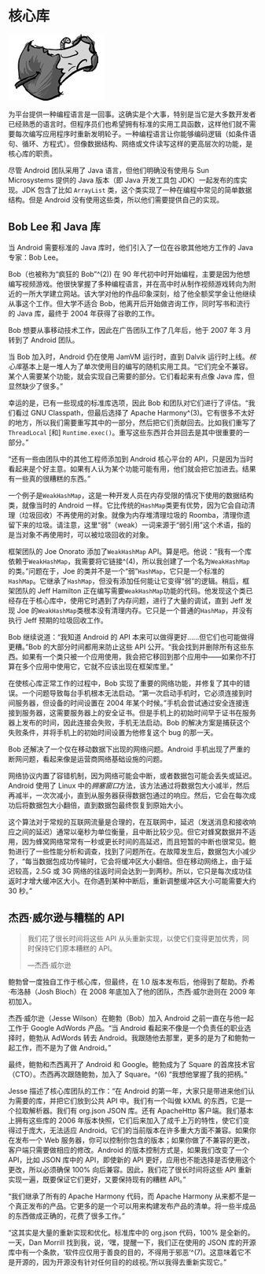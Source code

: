 # 核心库

![g09001](img/g09001.png)

为平台提供一种编程语言是一回事。这确实是个大事，特别是当它是大多数开发者已经熟悉的语言时。但程序员们也希望拥有标准的实用工具函数，这样他们就不需要每次编写应用程序时重新发明轮子。一种编程语言让你能够编码逻辑（如条件语句、循环、方程式）。但像数据结构、网络或文件读写这样的更高层次的功能，是核心库的职责。

尽管 Android 团队采用了 Java 语言，但他们明确没有使用与 Sun Microsystems 提供的 Java 版本（即 Java 开发工具包 JDK）一起发布的库实现。JDK 包含了比如 `ArrayList` 类，这个类实现了一种在编程中常见的简单数据结构。但是 Android 没有使用这些类，所以他们需要提供自己的实现。

## Bob Lee 和 Java 库

当 Android 需要标准的 Java 库时，他们引入了一位在谷歌其他地方工作的 Java 专家：Bob Lee。

Bob（也被称为“疯狂的 Bob”^(2)) 在 90 年代初中时开始编程，主要是因为他想编写视频游戏。他很快掌握了多种编程语言，并在高中时从制作视频游戏转向为附近的一所大学建立网站。该大学对他的作品印象深刻，给了他全额奖学金让他继续从事这个工作。但大学不适合 Bob，他离开后开始做咨询工作，同时写书和流行的 Java 库，最终于 2004 年获得了谷歌的工作。

Bob 想要从事移动技术工作，因此在广告团队工作了几年后，他于 2007 年 3 月转到了 Android 团队。

当 Bob 加入时，Android 仍在使用 JamVM 运行时，直到 Dalvik 运行时上线。*核心库*基本上是一堆人为了单次使用目的编写的随机实用工具。“它们完全不兼容。某个人需要某个功能，就会实现自己需要的部分。它们看起来有点像 Java 库，但显然缺少了很多。”

幸运的是，已有一些现成的标准库选项，因此 Bob 和团队对它们进行了评估。“我们看过 GNU Classpath，但最后选择了 Apache Harmony^(3)。它有很多不太好的地方，所以我们需要重写其中的一部分，然后把它们贡献回去。比如我们重写了 `ThreadLocal` [和] `Runtime.exec()`。重写这些东西并合并回去是其中很重要的一部分。”

“还有一些由团队中的其他工程师添加到 Android 核心平台的 API，只是因为当时看起来是个好主意。如果有人认为某个功能可能有用，他们就会把它加进去。结果有一些真的很糟糕的东西。”

一个例子是`WeakHashMap`，这是一种开发人员在内存受限的情况下使用的数据结构类，就像当时的 Android 一样。它比传统的`HashMap`类更有优势，因为它会自动清理（垃圾回收）不再使用的对象。就像为内存堆清理垃圾的 Roomba，清理你遗留下来的垃圾。请注意，这里“弱”（weak）一词来源于“弱引用”这个术语，指的是当对象不再使用时，可以被垃圾回收的对象。

框架团队的 Joe Onorato 添加了`WeakHashMap` API。算是吧。他说：“我有一个库依赖于`WeakHashMap`，我需要将它链接^(4)，所以我创建了一个名为`WeakHashMap`的类。”问题在于，Joe 的类并不是一个“弱”`HashMap`，它只是一个标准的`HashMap`。它继承了`HashMap`，但没有添加任何能让它变得“弱”的逻辑。稍后，框架团队的 Jeff Hamilton 正在编写需要`WeakHashMap`功能的代码。他发现这个类已经存在于核心库中，使用它时遇到了内存问题，进行了大量的调试，直到 Jeff 发现 Joe 的`WeakHashMap`类根本没有清理内存。它只是一个普通的`HashMap`，并没有执行 Jeff 预期的垃圾回收工作。

Bob 继续说道：“我知道 Android 的 API 本来可以做得更好……但它们也可能做得更糟。”Bob 的大部分时间都用来防止这些 API 公开。“我会找到并删除所有这些东西。如果有一个类只被一个应用使用，我会把它移回到那个应用中——如果你不打算在多个应用中使用它，它就不应该出现在框架库里。”

在使核心库正常工作的过程中，Bob 实现了重要的网络功能，并修复了其中的错误。一个问题导致每台手机根本无法启动。“第一次启动手机时，它必须连接到时间服务器，但设备的时间设置在 2004 年某个时候。”手机会尝试通过安全连接连接到服务器，这需要服务器上的安全证书。但是手机上的初始时间早于证书在服务器上发布的时间，因此连接会失败，手机无法启动。Bob 的解决方案是捕获这个失败条件，并将手机上的初始时间设置为他修复这个 bug 的那一天。

Bob 还解决了一个仅在移动数据下出现的网络问题。Android 手机出现了严重的断网问题，看起来像是运营商网络基础设施的问题。

网络协议内置了容错机制，因为网络可能会中断，或者数据包可能会丢失或延迟。Android 使用了 Linux 中的*拥塞窗口*方法，该方法通过将数据包大小减半，然后再减半，一次次减小，直到从服务器获得数据包通过的响应。然后，它会在每次成功后将数据包大小翻倍，直到数据包最终恢复到原始大小。

这个算法对于常规的互联网流量是合理的，在互联网中，延迟（发送消息和接收响应之间的延迟）通常以毫秒为单位衡量，且中断比较少见。但它对蜂窝数据并不适用，因为蜂窝网络常常有一秒或更长时间的高延迟，而且短暂的中断也很常见。鲍勃进行了一些性能分析和调查，找到了问题所在。在故障发生后，数据包大小减少了，“每当数据包成功传输时，它会将缓冲区大小翻倍。但在移动网络上，由于延迟较高，2.5G 或 3G 网络的往返时间会达到一到两秒。所以，它只是每次成功往返时才增大缓冲区大小。在你遇到某种中断后，重新调整缓冲区大小可能需要大约 30 秒。”

## 杰西·威尔逊与糟糕的 API

> 我们花了很长时间将这些 API 从头重新实现，以使它们变得更加优秀，同时保持它们原本糟糕的 API。
> 
> —杰西·威尔逊

鲍勃曾一度独自工作于核心库，但最终，在 1.0 版本发布后，他得到了帮助。乔希·布洛赫（Josh Bloch）在 2008 年底加入了他的团队，杰西·威尔逊则在 2009 年初加入。

杰西·威尔逊（Jesse Wilson）在鲍勃（Bob）加入 Android 之前一直在与他一起工作于 Google AdWords 产品。“当 Android 看起来不像是一个负责任的职业选择时，鲍勃从 AdWords 转去 Android。我跟随他去那里，更多的是为了和鲍勃一起工作，而不是为了做 Android。”

最终，鲍勃和杰西离开了 Android 和 Google。鲍勃成为了 Square 的首席技术官（CTO）。杰西再次跟随鲍勃，加入了 Square。^(6) “我想他掌握了我的把柄。”

Jesse 描述了核心库团队的工作：“在 Android 的第一年，大家只是带进来他们认为需要的库，并把它们放到公共 API 中。我们有一个叫做 kXML 的东西，它是一个拉取解析器。我们有 org.json JSON 库。还有 ApacheHttp 客户端。我们基本上拥有这些库的 2006 年版本快照，它们后来加入了成千上万的特性，使它们变得过于庞大，无法适应 Android。它们的当前版本在许多重大方面不兼容。如果你在发布一个 Web 服务器，你可以控制你包含的版本；如果你做了不兼容的更改，客户端只需要做相应的修改。Android 的版本控制方式是，如果我们改变了一个 API，比如 JSON 库中的 API，即使新的 API 更好，应用也不能选择是否使用这个更改，所以必须确保 100% 向后兼容。因此，我们花了很长时间将这些 API 重新实现一遍，既要保证它们更好，又要保持现有的糟糕 API。”

“我们继承了所有的 Apache Harmony 代码，而 Apache Harmony 从来都不是一个真正发布的产品。它更多的是一个可以用来构建发布产品的清单。将一些半成品的东西做成正确的，花费了很多工作。”

“这其实是大量的重新实现和优化。标准库中的 org.json 代码，100% 是全新的。一天，Dan Morrill 找到我，说，‘嘿，提醒一下，我们正在使用的 JSON 库的开源库中有一个条款，‘软件应仅用于善良的目的，不得用于邪恶’^(7)。这意味着它不是开源的，因为开源没有针对任何目的的歧视。’所以我得去重新实现它。”
